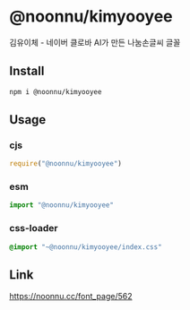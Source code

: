 # @noonnu/kimyooyee
김유이체 - 네이버 클로바 AI가 만든 나눔손글씨 글꼴

## Install
```sh
npm i @noonnu/kimyooyee
```
## Usage
### cjs
```js
require("@noonnu/kimyooyee")
```
### esm
```js
import "@noonnu/kimyooyee"
```
### css-loader
```css
@import "~@noonnu/kimyooyee/index.css"
```

## Link
https://noonnu.cc/font_page/562